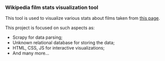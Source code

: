 ### Wikipedia film stats visualization tool

This tool is used to visualize various stats about films taken from [this page](https://en.wikipedia.org/wiki/List_of_highest-grossing_films).

This project is focused on such aspects as:
- Scrapy for data parsing;
- Unknown relational database for storing the data;
- HTML, CSS, JS for interactive visualizations;
- And many more...